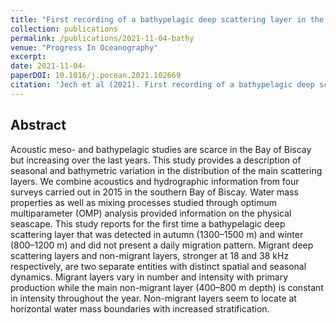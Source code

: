 ```yaml
---
title: "First recording of a bathypelagic deep scattering layer in the Bay of Biscay."
collection: publications
permalink: /publications/2021-11-04-bathy
venue: "Progress In Oceanography"
excerpt: 
date: 2021-11-04-
paperDOI: 10.1016/j.pocean.2021.102669
citation: 'Jech et al (2021). First recording of a bathypelagic deep scattering layer in the Bay of Biscay. Progress In Oceanography. Volume 198, 102669,2021. 10.1016/j.pocean.2021.102669'
---
```


## Abstract
Acoustic meso- and bathypelagic studies are scarce in the Bay of Biscay but increasing over the last years. This study provides a description of seasonal and bathymetric variation in the distribution of the main scattering layers. We combine acoustics and hydrographic information from four surveys carried out in 2015 in the southern Bay of Biscay. Water mass properties as well as mixing processes studied through optimum multiparameter (OMP) analysis provided information on the physical seascape. This study reports for the first time a bathypelagic deep scattering layer that was detected in autumn (1300–1500 m) and winter (800–1200 m) and did not present a daily migration pattern. Migrant deep scattering layers and non-migrant layers, stronger at 18 and 38 kHz respectively, are two separate entities with distinct spatial and seasonal dynamics. Migrant layers vary in number and intensity with primary production while the main non-migrant layer (400–800 m depth) is constant in intensity throughout the year. Non-migrant layers seem to locate at horizontal water mass boundaries with increased stratification.
